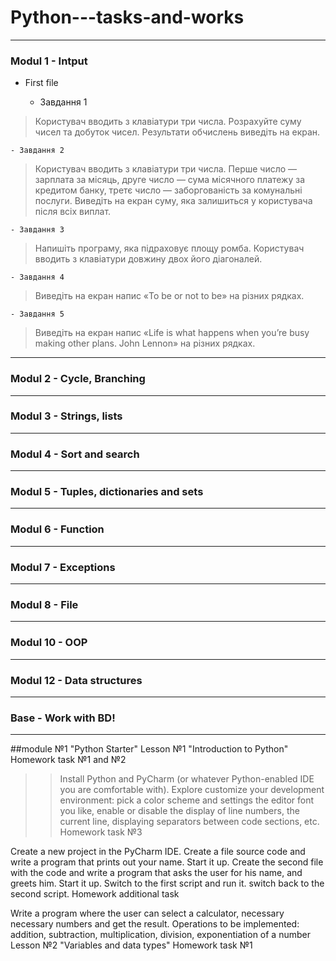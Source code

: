 # Python---tasks-and-works

--------------------------------------

<h3> Modul 1 - Intput </h3>

- First file

    - Завдання 1
> Користувач вводить з клавіатури три числа. Розрахуйте суму чисел та добуток чисел. Результати обчислень виведіть на екран.

    - Завдання 2
> Користувач вводить з клавіатури три числа. Перше число — зарплата за місяць, друге число — сума місячного платежу за кредитом банку, третє число — заборгованість за комунальні послуги. Виведіть на екран суму, яка залишиться у користувача після всіх виплат.

    - Завдання 3
> Напишіть програму, яка підраховує площу ромба. Користувач вводить з клавіатури довжину двох його діагоналей.

    - Завдання 4
> Виведіть на екран напис «To be or not to be» на різних
рядках.

    - Завдання 5
> Виведіть на екран напис «Life is what happens when you’re busy making other plans. John Lennon» на різних рядках.

--------------------------------------

<h3> Modul 2 - Cycle, Branching </h3>

--------------------------------------

<h3> Modul 3 - Strings, lists </h3>

--------------------------------------

<h3> Modul 4 - Sort and search </h3>

--------------------------------------

<h3> Modul 5 - Tuples, dictionaries and sets </h3>

--------------------------------------

<h3> Modul 6 - Function </h3>

--------------------------------------

<h3> Modul 7 - Exceptions </h3>

--------------------------------------

<h3> Modul 8 - File </h3>

--------------------------------------

<h3> Modul 10 - OOP </h3>

--------------------------------------

<h3> Modul 12 - Data structures </h3>

--------------------------------------

<h3> Base - Work with BD! </h3>

--------------------------------------

##module №1 "Python Starter"
Lesson №1 "Introduction to Python"
Homework task №1 and №2

>> Install Python and PyCharm (or whatever Python-enabled IDE you are comfortable with). Explore customize your development environment: pick a color scheme and settings the editor font you like, enable or disable the display of line numbers, the current line, displaying separators between code sections, etc.
Homework task №3

Create a new project in the PyCharm IDE. Create a file source code and write a program that prints out your name. Start it up. Create the second file with the code and write a program that asks the user for his name, and greets him. Start it up. Switch to the first script and run it. switch back to the second script.
Homework additional task

Write a program where the user can select a calculator, necessary necessary numbers and get the result. Operations to be implemented: addition, subtraction, multiplication, division, exponentiation of a number
Lesson №2 "Variables and data types"
Homework task №1
